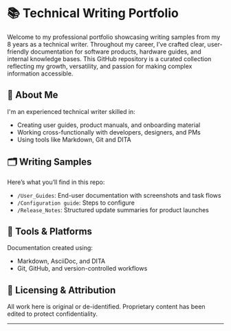 # 📚 Technical Writing Portfolio

Welcome to my professional portfolio showcasing writing samples from my 8 years as a technical writer. Throughout my career, I’ve crafted clear, user-friendly documentation for software products, hardware guides, and internal knowledge bases. This GitHub repository is a curated collection reflecting my growth, versatility, and passion for making complex information accessible.

## 🧭 About Me

I'm an experienced technical writer skilled in:
- Creating user guides, product manuals, and onboarding material
- Working cross-functionally with developers, designers, and PMs
- Using tools like Markdown, Git and DITA


## 🗂️ Writing Samples

Here’s what you’ll find in this repo:
- `/User_Guides`: End-user documentation with screenshots and task flows
- `/Configuration guide`: Steps to configure
- `/Release_Notes`: Structured update summaries for product launches


## 🧰 Tools & Platforms

Documentation created using:
- Markdown, AsciiDoc, and DITA
- Git, GitHub, and version-controlled workflows


## 📝 Licensing & Attribution

All work here is original or de-identified. Proprietary content has been edited to protect confidentiality.

---

